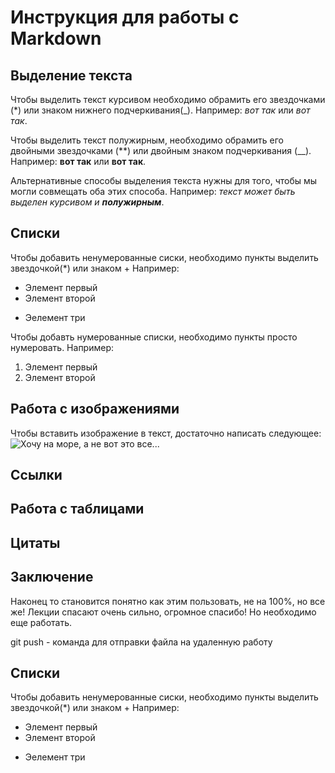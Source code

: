 # Инструкция для работы с Markdown

## Выделение текста
Чтобы выделить текст курсивом необходимо обрамить его звездочками (*) или знаком нижнего подчеркивания(_). Например: *вот так* или _вот так_.

Чтобы выделить текст полужирным, необходимо обрамить его двойными звездочками (**)
 или двойным знаком подчеркивания (__).
  Например: **вот так** или __вот так__.

  Альтернативные способы выделения текста нужны для того, чтобы мы могли совмещать оба этих способа. Например: _текст может быть выделен курсивом и **полужирным**_.

## Спиcки
Чтобы добавить ненумерованные сиски, необходимо пункты выделить звездочкой(*) или знаком + Например:
* Элемент первый
* Элемент второй
+ Эелемент три

Чтобы добавть нумерованные списки, необходимо пункты просто нумеровать. Например:

1. Элемент первый
2. Элемент второй

## Работа с изображениями

Чтобы вставить изображение в текст, достаточно написать следующее: 
![Хочу на море, а не вот это все...](sea.jpg)

## Ссылки

## Работа с таблицами

## Цитаты

## Заключение 

Наконец то становится понятно как этим пользовать, не на 100%, но все же! Лекции спасают очень сильно, огромное спасибо! Но необходимо еще работать.

git push - команда для отправки файла на удаленную работу

## Спиcки
Чтобы добавить ненумерованные сиски, необходимо пункты выделить звездочкой(*) или знаком + Например:
* Элемент первый
* Элемент второй
+ Эелемент три